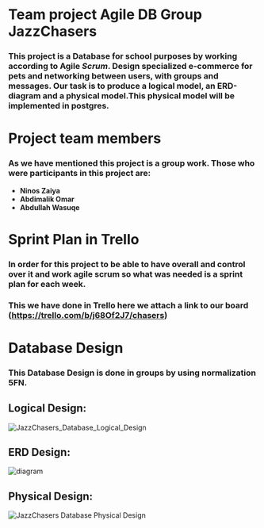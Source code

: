 # Team project Agile DB Group JazzChasers
### This project is a Database for school purposes by working according to Agile *Scrum*. Design specialized e-commerce for pets and networking between users, with groups and messages. Our task is to produce a logical model, an ERD-diagram and a physical model.This physical model will be implemented in postgres.


# Project team members
### As we have mentioned this project is a group work. Those who were participants in this project are:
- **Ninos Zaiya**
- **Abdimalik Omar**
- **Abdullah Wasuqe**

# Sprint Plan in Trello
### In order for this project to be able to have overall and control over it and work agile scrum so what was needed is a sprint plan for each week.
### This we have done in **Trello** here we attach a link to our board (https://trello.com/b/j68Of2J7/chasers)


# Database Design
### This Database Design is done in groups by using normalization **5FN**.

## Logical Design:


![JazzChasers_Database_Logical_Design](https://user-images.githubusercontent.com/9266358/152700972-81909cf6-260c-4068-8c74-19d6dab45633.png)




## ERD Design:
![diagram](https://user-images.githubusercontent.com/91993656/152588839-fb8ec2b7-8900-401f-8052-4d40e0079007.gif)


## Physical Design:
![JazzChasers Database Physical Design](https://user-images.githubusercontent.com/9266358/152701016-3a21839c-af42-4615-92a1-c6120ec3b6b7.png)

